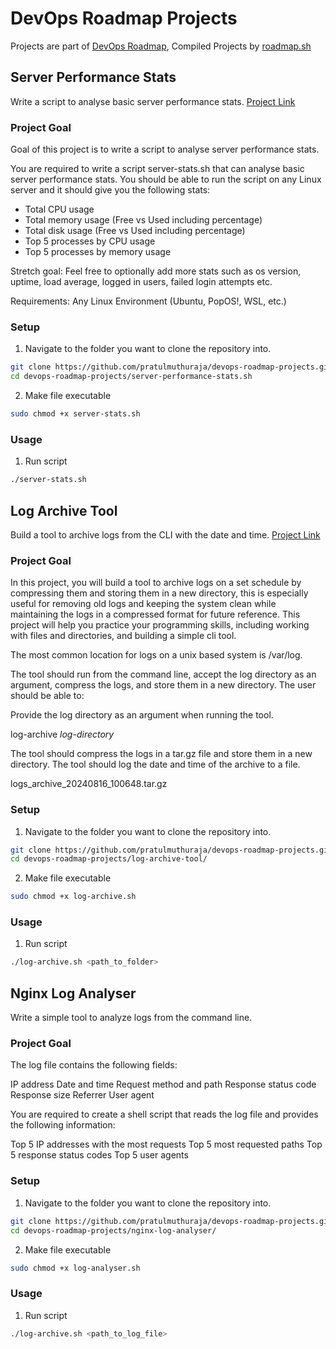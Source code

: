 # DevOps Roadmap Projects

Projects are part of [DevOps Roadmap](https://roadmap.sh/devops), Compiled Projects by [roadmap.sh](https://roadmap.sh/)

## Server Performance Stats

Write a script to analyse basic server performance stats.
[Project Link](https://roadmap.sh/projects/server-stats)

### Project Goal

Goal of this project is to write a script to analyse server performance stats.

You are required to write a script server-stats.sh that can analyse basic server performance stats. You should be able to run the script on any Linux server and it should give you the following stats:

- Total CPU usage
- Total memory usage (Free vs Used including percentage)
- Total disk usage (Free vs Used including percentage)
- Top 5 processes by CPU usage
- Top 5 processes by memory usage

Stretch goal: Feel free to optionally add more stats such as os version, uptime, load average, logged in users, failed login attempts etc.

Requirements: Any Linux Environment (Ubuntu, PopOS!, WSL, etc.)

### Setup

1. Navigate to the folder you want to clone the repository into.

```bash
git clone https://github.com/pratulmuthuraja/devops-roadmap-projects.git
cd devops-roadmap-projects/server-performance-stats.sh
```

2. Make file executable

```bash
sudo chmod +x server-stats.sh
```

### Usage

1. Run script

```bash
./server-stats.sh
```
## Log Archive Tool

Build a tool to archive logs from the CLI with the date and time. [Project Link](https://roadmap.sh/projects/log-archive-tool)
### Project Goal

In this project, you will build a tool to archive logs on a set schedule by compressing them and storing them in a new directory, this is especially useful for removing old logs and keeping the system clean while maintaining the logs in a compressed format for future reference. This project will help you practice your programming skills, including working with files and directories, and building a simple cli tool.

The most common location for logs on a unix based system is /var/log.

The tool should run from the command line, accept the log directory as an argument, compress the logs, and store them in a new directory. The user should be able to:

Provide the log directory as an argument when running the tool.

log-archive *log-directory*

The tool should compress the logs in a tar.gz file and store them in a new directory.
The tool should log the date and time of the archive to a file.

logs_archive_20240816_100648.tar.gz

### Setup

1. Navigate to the folder you want to clone the repository into.

```bash
git clone https://github.com/pratulmuthuraja/devops-roadmap-projects.git
cd devops-roadmap-projects/log-archive-tool/
```

2. Make file executable

```bash
sudo chmod +x log-archive.sh
```

### Usage

1. Run script

```bash
./log-archive.sh <path_to_folder>
```
## Nginx Log Analyser

Write a simple tool to analyze logs from the command line.

### Project Goal

The log file contains the following fields:

IP address
Date and time
Request method and path
Response status code
Response size
Referrer
User agent

You are required to create a shell script that reads the log file and provides the following information:

Top 5 IP addresses with the most requests
Top 5 most requested paths
Top 5 response status codes
Top 5 user agents

### Setup

1. Navigate to the folder you want to clone the repository into.

```bash
git clone https://github.com/pratulmuthuraja/devops-roadmap-projects.git
cd devops-roadmap-projects/nginx-log-analyser/
```

2. Make file executable

```bash
sudo chmod +x log-analyser.sh
```

### Usage

1. Run script

```bash
./log-archive.sh <path_to_log_file>


